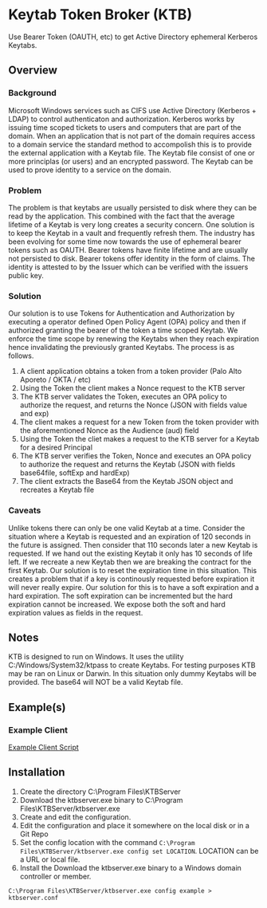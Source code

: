 # Keytab Token Broker (KTB)
Use Bearer Token (OAUTH, etc) to get Active Directory ephemeral Kerberos Keytabs.

## Overview

### Background
Microsoft Windows services such as CIFS use Active Directory (Kerberos + LDAP) to control authenticaton and authorization. Kerberos works by issuing time scoped tickets to users and computers that are part of the domain. When an application that is not part of the domain requires access to a domain service the standard method to accompolish this is to provide the external application with a Keytab file. The Keytab file consist of one or more principlas (or users) and an encrypted password. The Keytab can be used to prove identity to a service on the domain.

### Problem
The problem is that keytabs are usually persisted to disk where they can be read by the application. This combined with the fact that the average lifetime of a Keytab is very long creates a security concern. One solution is to keep the Keytab in a vault and frequently refresh them. The industry has been evolving for some time now towards the use of ephemeral bearer tokens such as OAUTH. Bearer tokens have finite lifetime and are usually not persisted to disk. Bearer tokens offer identity in the form of claims. The identity is attested to by the Issuer which can be verified with the issuers public key.

### Solution
Our solution is to use Tokens for Authentication and Authorization by executing a operator defined Open Policy Agent (OPA) policy and then if authorized granting the bearer of the token a time scoped Keytab. We enforce the time scope by renewing the Keytabs when they reach expiration hence invalidating the previously granted Keytabs. The process is as follows.
1. A client application obtains a token from a token provider (Palo Alto Aporeto / OKTA / etc)
1. Using the Token the client makes a Nonce request to the KTB server
1. The KTB server validates the Token, executes an OPA policy to authorize the request, and returns the Nonce (JSON with fields value and exp)
1. The client makes a request for a new Token from the token provider with the aforementioned Nonce as the Audience (aud) field
1. Using the Token the cliet makes a request to the KTB server for a Keytab for a desired Principal
1. The KTB server verifies the Token, Nonce and executes an OPA policy to authorize the request and returns the Keytab (JSON with fields base64file, softExp and hardExp)
1. The client extracts the Base64 from the Keytab JSON object and recreates a Keytab file

### Caveats
Unlike tokens there can only be one valid Keytab at a time. Consider the situation where a Keytab is requested and an expiration of 120 seconds in the future is assigned. Then consider that 110 seconds later a new Keytab is requested. If we hand out the existing Keytab it only has 10 seconds of life left. If we recreate a new Keytab then we are breaking the contract for the first Keytab. Our solution is to reset the expiration time in this situation. This creates a problem that if a key is continously requested before expiration it will never really expire. Our solution for this is to have a soft expiration and a hard expiration. The soft expiration can be incremented but the hard expiration cannot be increased. We expose both the soft and hard expiration values as fields in the request.

## Notes
KTB is designed to run on Windows. It uses the utility C:/Windows/System32/ktpass to create Keytabs. For testing purposes KTB may be ran on Linux or Darwin. In this situation only dummy Keytabs will be provided. The base64 will NOT be a valid Keytab file.

## Example(s)

### Example Client
[Example Client Script](example/client/scripts/kinit_client.bash)

## Installation
1. Create the directory C:\Program Files\KTBServer
1. Download the ktbserver.exe binary to C:\Program Files\KTBServer/ktbserver.exe
1. Create and edit the configuration.
1. Edit the configuration and place it somewhere on the local disk or in a Git Repo
1. Set the config location with the command `C:\Program Files\KTBServer/ktbserver.exe config set LOCATION`. LOCATION can be a URL or local file.
1. Install the
Download the ktbserver.exe binary to a Windows domain controller or member. 

`C:\Program Files\KTBServer/ktbserver.exe config example > ktbserver.conf`


